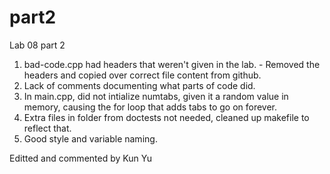 # part2
Lab 08 part 2

1. bad-code.cpp had headers that weren't given in the lab. - Removed the headers and copied over correct file content from github.
2. Lack of comments documenting what parts of code did.
3. In main.cpp, did not intialize numtabs, given it a random value in memory, causing the for loop that adds tabs to go on forever.
4. Extra files in folder from doctests not needed, cleaned up makefile to reflect that.
5. Good style and variable naming.

Editted and commented by Kun Yu